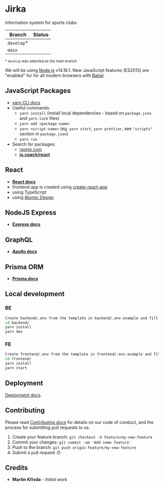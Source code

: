 # Jirka

Information system for sports clubs

| Branch      | Status |
| ----------- | ------ |
| `develop`\* |        |
| `main`      |        |

<sub>\* `develop` was selected as the main branch</sub>

We will be using [Node.js](https://nodejs.org/) v14.16.1.
New JavaScript features (ES2015) are "enabled" for for all modern browsers with [Babel](https://babeljs.io/).

## JavaScript Packages

- [yarn CLI docs](https://yarnpkg.com/en/docs/cli/)
- Useful commands:
  - `yarn install` (install local dependencies - based on `package.json` and `yarn.lock` files)
  - `yarn add <package-name>`
  - `yarn <script-name>` (eg. `yarn start`, `yarn prettier`, see `"scripts"` section in `package.json`)
  - `yarn run`
- Search for packages:
  - [npmjs.com](https://www.npmjs.com/)
  - **[js.coach/react](https://js.coach/react)**

## React

- **[React docs](https://reactjs.org/docs/getting-started.html)**
- frontend app is created using [create-react-app](https://create-react-app.dev/)
- using TypeScript
- using [Atomic Design](https://atomicdesign.bradfrost.com/table-of-contents/)

## NodeJS Express

- **[Express docs](https://expressjs.com/en/starter/hello-world.html)**

## GraphQL

- **[Apollo docs](https://www.apollographql.com/docs/)**

## Prisma ORM

- **[Prisma docs](https://www.prisma.io/)**

## Local development

### BE

```bash
Create backend/.env from the template in backend/.env.example and fill in the credentials to your database and keys to 3rd party.
cd backend/
yarn install
yarn dev
```

### FE

```bash
Create frontend/.env from the template in frontend/.env.example and fill settings for frontend environment.
cd frontend/
yarn install
yarn start
```

## Deployment

[Deployment docs](docs/DEPLOYMENT.md).

## Contributing

Please read [Contributing docs](docs/CONTRIBUTING.md) for details on our code of conduct, and the process for submitting pull requests to us.

1. Create your feature branch: `git checkout -b Feature/my-new-feature`
2. Commit your changes: `git commit -am 'Add some feature'`
3. Push to the branch: `git push origin Feature/my-new-feature`
4. Submit a pull request :D

## Credits

- **Martin Křivda** - _Initial work_
